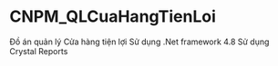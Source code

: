# CNPM_QLCuaHangTienLoi
Đồ án quản lý Cửa hàng tiện lợi
Sử dụng .Net framework 4.8
Sử dụng Crystal Reports
